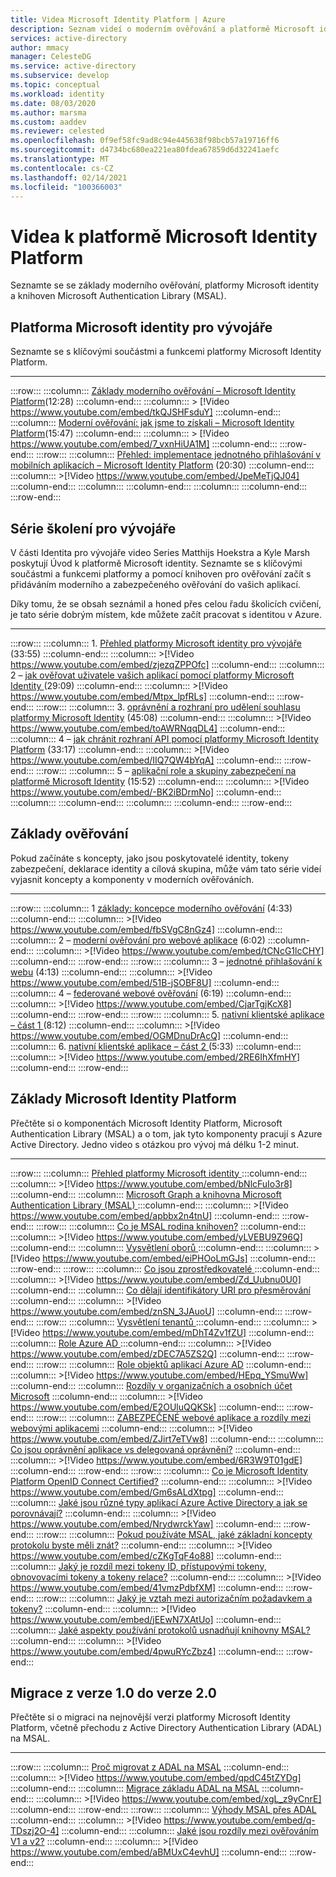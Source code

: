 ```yaml
---
title: Videa Microsoft Identity Platform | Azure
description: Seznam videí o moderním ověřování a platformě Microsoft identity
services: active-directory
author: mmacy
manager: CelesteDG
ms.service: active-directory
ms.subservice: develop
ms.topic: conceptual
ms.workload: identity
ms.date: 08/03/2020
ms.author: marsma
ms.custom: aaddev
ms.reviewer: celested
ms.openlocfilehash: 0f9ef58fc9ad8c94e445638f98bcb57a19716ff6
ms.sourcegitcommit: d4734bc680ea221ea80fdea67859d6d32241aefc
ms.translationtype: MT
ms.contentlocale: cs-CZ
ms.lasthandoff: 02/14/2021
ms.locfileid: "100366003"
---
```

# <a name="microsoft-identity-platform-videos"></a>Videa k platformě Microsoft Identity Platform

Seznamte se se základy moderního ověřování, platformy Microsoft identity a knihoven Microsoft Authentication Library (MSAL).

## <a name="microsoft-identity-platform-for-developers"></a>Platforma Microsoft identity pro vývojáře

Seznamte se s klíčovými součástmi a funkcemi platformy Microsoft Identity Platform.

___

:::row:::
    :::column:::
        <a href="https://www.youtube.com/watch?v=tkQJSHFsduY" target="_blank">Základy moderního ověřování – Microsoft Identity Platform</a>(12:28)
    :::column-end:::
    :::column:::
        > [!Video https://www.youtube.com/embed/tkQJSHFsduY] 
    :::column-end:::
    :::column:::
        <a href="https://www.youtube.com/watch?v=7_vxnHiUA1M" target="_blank">Moderní ověřování: jak jsme to získali – Microsoft Identity Platform</a>(15:47)
    :::column-end:::
    :::column:::
        > [!Video https://www.youtube.com/embed/7_vxnHiUA1M]
    :::column-end:::
:::row-end:::
:::row:::
  :::column:::
        <a href="https://www.youtube.com/watch?v=JpeMeTjQJ04" target="_blank">Přehled: implementace jednotného přihlašování v mobilních aplikacích – Microsoft Identity Platform</a> (20:30)
    :::column-end:::
    :::column:::
        >[!Video https://www.youtube.com/embed/JpeMeTjQJ04]
    :::column-end:::
    :::column:::
    :::column-end:::
    :::column:::
    :::column-end:::
:::row-end:::


<!-- IMAGES -->
[id-plat-06-img]: ./media/identity-videos/id-for-devs-07.jpg

<!-- VIDEOS -->
[id-plat-06-vid]: https://www.youtube.com/watch?v=tkQJSHFsduY

## <a name="developer-training-series"></a>Série školení pro vývojáře

V části Identita pro vývojáře video Series Matthijs Hoekstra a Kyle Marsh poskytují Úvod k platformě Microsoft identity. Seznamte se s klíčovými součástmi a funkcemi platformy a pomocí knihoven pro ověřování začít s přidáváním moderního a zabezpečeného ověřování do vašich aplikací.

Díky tomu, že se obsah seznámil a honed přes celou řadu školicích cvičení, je tato série dobrým místem, kde můžete začít pracovat s identitou v Azure.
___

:::row:::
    :::column:::
        1. <a href="https://www.youtube.com/watch?v=zjezqZPPOfc&list=PLLasX02E8BPBxGouWlJV-u-XZWOc2RkiX&index=1" target="_blank">Přehled platformy Microsoft identity pro vývojáře</a> (33:55)
    :::column-end:::
    :::column:::
        >[!Video https://www.youtube.com/embed/zjezqZPPOfc]
    :::column-end:::
     :::column:::
        2 – <a href="https://www.youtube.com/watch?v=Mtpx_lpfRLs&list=PLLasX02E8BPBxGouWlJV-u-XZWOc2RkiX&index=2" target="_blank">jak ověřovat uživatele vašich aplikací pomocí platformy Microsoft Identity </a> (29:09)
    :::column-end:::
    :::column:::
        >[!Video https://www.youtube.com/embed/Mtpx_lpfRLs]
    :::column-end:::
:::row-end:::
:::row:::
    :::column:::
        3. <a href="https://www.youtube.com/watch?v=toAWRNqqDL4&list=PLLasX02E8BPBxGouWlJV-u-XZWOc2RkiX&index=3" target="_blank">oprávnění a rozhraní pro udělení souhlasu platformy Microsoft Identity</a> (45:08)
    :::column-end:::
    :::column:::
        >[!Video https://www.youtube.com/embed/toAWRNqqDL4]
    :::column-end:::
    :::column:::
        4 – <a href="https://www.youtube.com/watch?v=IIQ7QW4bYqA&list=PLLasX02E8BPBxGouWlJV-u-XZWOc2RkiX&index=4" target="_blank">jak chránit rozhraní API pomocí platformy Microsoft Identity Platform</a> (33:17)
    :::column-end:::
    :::column:::
        >[!Video https://www.youtube.com/embed/IIQ7QW4bYqA]
    :::column-end:::
:::row-end:::
:::row:::
    :::column:::
        5 – <a href="https://www.youtube.com/watch?v=-BK2iBDrmNo&list=PLLasX02E8BPBxGouWlJV-u-XZWOc2RkiX&index=5" target="_blank">aplikační role a skupiny zabezpečení na platformě Microsoft Identity</a> (15:52)
    :::column-end:::
    :::column:::
        >[!Video https://www.youtube.com/embed/-BK2iBDrmNo]
    :::column-end:::
    :::column:::
    :::column-end:::
    :::column:::
    :::column-end:::
:::row-end:::


<!-- IMAGES -->
[id-plat-01-img]: ./media/identity-videos/id-for-devs-01.jpg
[id-plat-02-img]: ./media/identity-videos/id-for-devs-02.jpg
[id-plat-03-img]: ./media/identity-videos/id-for-devs-03.jpg
[id-plat-04-img]: ./media/identity-videos/id-for-devs-04.jpg
[id-plat-05-img]: ./media/identity-videos/id-for-devs-05.jpg
[id-plat-06-img]: ./media/identity-videos/id-for-devs-07.jpg

<!-- VIDEOS -->
[id-plat-01-vid]: https://www.youtube.com/watch?v=zjezqZPPOfc&list=PLLasX02E8BPBxGouWlJV-u-XZWOc2RkiX&index=1
[id-plat-02-vid]: https://www.youtube.com/watch?v=Mtpx_lpfRLs&list=PLLasX02E8BPBxGouWlJV-u-XZWOc2RkiX&index=2
[id-plat-03-vid]: https://www.youtube.com/watch?v=toAWRNqqDL4&list=PLLasX02E8BPBxGouWlJV-u-XZWOc2RkiX&index=3
[id-plat-04-vid]: https://www.youtube.com/watch?v=IIQ7QW4bYqA&list=PLLasX02E8BPBxGouWlJV-u-XZWOc2RkiX&index=4
[id-plat-05-vid]: https://www.youtube.com/watch?v=-BK2iBDrmNo&list=PLLasX02E8BPBxGouWlJV-u-XZWOc2RkiX&index=5
[id-plat-06-vid]: https://www.youtube.com/watch?v=tkQJSHFsduY

## <a name="authentication-fundamentals"></a>Základy ověřování

Pokud začínáte s koncepty, jako jsou poskytovatelé identity, tokeny zabezpečení, deklarace identity a cílová skupina, může vám tato série videí vyjasnit koncepty a komponenty v moderních ověřováních.
___

:::row:::
    :::column:::
        1 <a href="https://www.youtube.com/watch?v=fbSVgC8nGz4&list=PLLasX02E8BPD5vC2XHS_oHaMVmaeHHPLy&index=1" target="_blank">základy: koncepce moderního ověřování</a> (4:33)
    :::column-end:::
    :::column:::
        >[!Video https://www.youtube.com/embed/fbSVgC8nGz4]
    :::column-end:::
     :::column:::
        2 – <a href="https://www.youtube.com/watch?v=tCNcG1lcCHY&list=PLLasX02E8BPD5vC2XHS_oHaMVmaeHHPLy&index=2" target="_blank">moderní ověřování pro webové aplikace</a> (6:02)
    :::column-end:::
    :::column:::
        >[!Video https://www.youtube.com/embed/tCNcG1lcCHY]
    :::column-end:::
:::row-end:::
:::row:::
    :::column:::
        3 – <a href="https://www.youtube.com/watch?v=51B-jSOBF8U&list=PLLasX02E8BPD5vC2XHS_oHaMVmaeHHPLy&index=3" target="_blank">jednotné přihlašování k webu</a> (4:13)
    :::column-end:::
    :::column:::
        >[!Video https://www.youtube.com/embed/51B-jSOBF8U]
    :::column-end:::
    :::column:::
        4 – <a href="https://www.youtube.com/watch?v=CjarTgjKcX8&list=PLLasX02E8BPD5vC2XHS_oHaMVmaeHHPLy&index=4" target="_blank">federované webové ověřování</a> (6:19)
    :::column-end:::
    :::column:::
        >[!Video https://www.youtube.com/embed/CjarTgjKcX8]
    :::column-end:::
:::row-end:::
:::row:::
    :::column:::
        5. <a href="https://www.youtube.com/watch?v=OGMDnuDrAcQ&list=PLLasX02E8BPD5vC2XHS_oHaMVmaeHHPLy&index=5" target="_blank">nativní klientské aplikace – část 1 </a> (8:12)
    :::column-end:::
    :::column:::
        >[!Video https://www.youtube.com/embed/OGMDnuDrAcQ]
    :::column-end:::
    :::column:::
        6. <a href="https://www.youtube.com/watch?v=2RE6IhXfmHY&list=PLLasX02E8BPD5vC2XHS_oHaMVmaeHHPLy&index=6" target="_blank">nativní klientské aplikace – část 2 </a> (5:33)
    :::column-end:::
    :::column:::
        >[!Video https://www.youtube.com/embed/2RE6IhXfmHY]
    :::column-end:::
:::row-end:::


<!-- IMAGES -->
[auth-fund-01-img]: ./media/identity-videos/aad-auth-fund-01.jpg
[auth-fund-02-img]: ./media/identity-videos/aad-auth-fund-02.jpg
[auth-fund-03-img]: ./media/identity-videos/aad-auth-fund-03.jpg
[auth-fund-04-img]: ./media/identity-videos/aad-auth-fund-04.jpg
[auth-fund-05-img]: ./media/identity-videos/aad-auth-fund-05.jpg
[auth-fund-06-img]: ./media/identity-videos/aad-auth-fund-06.jpg

<!-- VIDEOS -->
[auth-fund-01-vid]: https://www.youtube.com/watch?v=fbSVgC8nGz4&list=PLLasX02E8BPD5vC2XHS_oHaMVmaeHHPLy&index=1
[auth-fund-02-vid]: https://www.youtube.com/watch?v=tCNcG1lcCHY&list=PLLasX02E8BPD5vC2XHS_oHaMVmaeHHPLy&index=2
[auth-fund-03-vid]: https://www.youtube.com/watch?v=51B-jSOBF8U&list=PLLasX02E8BPD5vC2XHS_oHaMVmaeHHPLy&index=3
[auth-fund-04-vid]: https://www.youtube.com/watch?v=CjarTgjKcX8&list=PLLasX02E8BPD5vC2XHS_oHaMVmaeHHPLy&index=4
[auth-fund-05-vid]: https://www.youtube.com/watch?v=OGMDnuDrAcQ&list=PLLasX02E8BPD5vC2XHS_oHaMVmaeHHPLy&index=5
[auth-fund-06-vid]: https://www.youtube.com/watch?v=2RE6IhXfmHY&list=PLLasX02E8BPD5vC2XHS_oHaMVmaeHHPLy&index=6

## <a name="microsoft-identity-platform-basics"></a>Základy Microsoft Identity Platform

Přečtěte si o komponentách Microsoft Identity Platform, Microsoft Authentication Library (MSAL) a o tom, jak tyto komponenty pracují s Azure Active Directory. Jedno video s otázkou pro vývoj má délku 1-2 minut.
___

:::row:::
    :::column:::
        <a href="https://www.youtube.com/watch?v=bNlcFuIo3r8" target="_blank">Přehled platformy Microsoft identity </a>
    :::column-end:::
    :::column:::
        >[!Video https://www.youtube.com/embed/bNlcFuIo3r8]
    :::column-end:::
    :::column:::
        <a href="https://www.youtube.com/watch?v=apbbx2n4tnU" target="_blank">Microsoft Graph a knihovna Microsoft Authentication Library (MSAL) </a>
    :::column-end:::
    :::column:::
        >[!Video https://www.youtube.com/embed/apbbx2n4tnU]
    :::column-end:::
:::row-end:::
:::row:::
    :::column:::
        <a href="https://www.youtube.com/watch?v=yLVEBU9Z96Q" target="_blank">Co je MSAL rodina knihoven?</a>
    :::column-end:::
    :::column:::
        >[!Video https://www.youtube.com/embed/yLVEBU9Z96Q]
    :::column-end:::
    :::column:::
        <a href="https://www.youtube.com/watch?v=eiPHOoLmGJs" target="_blank">Vysvětlení oborů </a>
    :::column-end:::
    :::column:::
        >[!Video https://www.youtube.com/embed/eiPHOoLmGJs]
    :::column-end:::
:::row-end:::
:::row:::
    :::column:::
        <a href="https://www.youtube.com/watch?v=Zd_Uubnu0U0" target="_blank">Co jsou zprostředkovatelé </a>
    :::column-end:::
    :::column:::
        >[!Video https://www.youtube.com/embed/Zd_Uubnu0U0]
    :::column-end:::
    :::column:::
        <a href="https://www.youtube.com/watch?v=znSN_3JAuoU" target="_blank">Co dělají identifikátory URI pro přesměrování</a>
    :::column-end:::
    :::column:::
        >[!Video https://www.youtube.com/embed/znSN_3JAuoU]
    :::column-end:::
:::row-end:::
:::row:::
    :::column:::
        <a href="https://www.youtube.com/watch?v=mDhT4Zv1fZU" target="_blank">Vysvětlení tenantů </a>
    :::column-end:::
    :::column:::
        >[!Video https://www.youtube.com/embed/mDhT4Zv1fZU]
    :::column-end:::
    :::column:::
        <a href="https://www.youtube.com/watch?v=zDEC7A5ZS2Q" target="_blank">Role Azure AD </a>
    :::column-end:::
    :::column:::
        >[!Video https://www.youtube.com/embed/zDEC7A5ZS2Q]
    :::column-end:::
:::row-end:::
:::row:::
    :::column:::
        <a href="https://www.youtube.com/watch?v=HEpq_YSmuWw" target="_blank">Role objektů aplikací Azure AD</a>
    :::column-end:::
    :::column:::
        >[!Video https://www.youtube.com/embed/HEpq_YSmuWw]
    :::column-end:::
    :::column:::
        <a href="https://www.youtube.com/watch?v=E2OUluQQKSk" target="_blank">Rozdíly v organizačních a osobních účet Microsoft</a>
    :::column-end:::
    :::column:::
        >[!Video https://www.youtube.com/embed/E2OUluQQKSk]
    :::column-end:::
:::row-end:::
:::row:::
    :::column:::
        <a href="https://www.youtube.com/watch?v=ZJirt7eTVw8" target="_blank">ZABEZPEČENÉ webové aplikace a rozdíly mezi webovými aplikacemi</a>
    :::column-end:::
    :::column:::
        >[!Video https://www.youtube.com/embed/ZJirt7eTVw8]
    :::column-end:::
    :::column:::
        <a href="https://www.youtube.com/watch?v=6R3W9T01gdE" target="_blank">Co jsou oprávnění aplikace vs delegovaná oprávnění?</a>
    :::column-end:::
    :::column:::
        >[!Video https://www.youtube.com/embed/6R3W9T01gdE]
    :::column-end:::
:::row-end:::
:::row:::
    :::column:::
        <a href="https://www.youtube.com/watch?v=Gm6sALdXtpg" target="_blank">Co je Microsoft Identity Platform OpenID Connect Certified?</a>
    :::column-end:::
    :::column:::
        >[!Video https://www.youtube.com/embed/Gm6sALdXtpg]
    :::column-end:::
    :::column:::
        <a href="https://www.youtube.com/watch?v=NrydwrckYaw" target="_blank">Jaké jsou různé typy aplikací Azure Active Directory a jak se porovnávají?</a>
    :::column-end:::
    :::column:::
        >[!Video https://www.youtube.com/embed/NrydwrckYaw]
    :::column-end:::
:::row-end:::
:::row:::
    :::column:::
        <a href="https://www.youtube.com/watch?v=cZKgTqF4o88" target="_blank">Pokud používáte MSAL, jaké základní koncepty protokolu byste měli znát?</a>
    :::column-end:::
    :::column:::
        >[!Video https://www.youtube.com/embed/cZKgTqF4o88]
    :::column-end:::
    :::column:::
        <a href="https://www.youtube.com/watch?v=41vmzPdbfXM" target="_blank">Jaký je rozdíl mezi tokeny ID, přístupovými tokeny, obnovovacími tokeny a tokeny relace?</a>
    :::column-end:::
    :::column:::
        >[!Video https://www.youtube.com/embed/41vmzPdbfXM]
    :::column-end:::
:::row-end:::
:::row:::
    :::column:::
        <a href="https://www.youtube.com/watch?v=jEEwN7XAtUo" target="_blank">Jaký je vztah mezi autorizačním požadavkem a tokeny?</a>
    :::column-end:::
    :::column:::
        >[!Video https://www.youtube.com/embed/jEEwN7XAtUo]
    :::column-end:::
    :::column:::
        <a href="https://www.youtube.com/watch?v=4pwuRYcZbz4" target="_blank">Jaké aspekty používání protokolů usnadňují knihovny MSAL?</a>
    :::column-end:::
    :::column:::
        >[!Video https://www.youtube.com/embed/4pwuRYcZbz4]
    :::column-end:::
:::row-end:::

## <a name="migrate-from-v10-to-v20"></a>Migrace z verze 1.0 do verze 2.0

Přečtěte si o migraci na nejnovější verzi platformy Microsoft Identity Platform, včetně přechodu z Active Directory Authentication Library (ADAL) na MSAL.
___

:::row:::
    :::column:::
        <a href="https://www.youtube.com/watch?v=qpdC45tZYDg" target="_blank">Proč migrovat z ADAL na MSAL</a>
    :::column-end:::
    :::column:::
        >[!Video https://www.youtube.com/embed/qpdC45tZYDg]
    :::column-end:::
     :::column:::
        <a href="https://www.youtube.com/watch?v=xgL_z9yCnrE" target="_blank">Migrace základu ADAL na MSAL</a>
    :::column-end:::
    :::column:::
        >[!Video https://www.youtube.com/embed/xgL_z9yCnrE]
    :::column-end:::
:::row-end:::
:::row:::
    :::column:::
        <a href="https://www.youtube.com/watch?v=q-TDszj2O-4" target="_blank">Výhody MSAL přes ADAL</a>
    :::column-end:::
    :::column:::
        >[!Video https://www.youtube.com/embed/q-TDszj2O-4]
    :::column-end:::
    :::column:::
        <a href="https://www.youtube.com/watch?v=aBMUxC4evhU" target="_blank">Jaké jsou rozdíly mezi ověřováním V1 a v2?</a>
    :::column-end:::
    :::column:::
        >[!Video https://www.youtube.com/embed/aBMUxC4evhU]
    :::column-end:::
:::row-end:::
